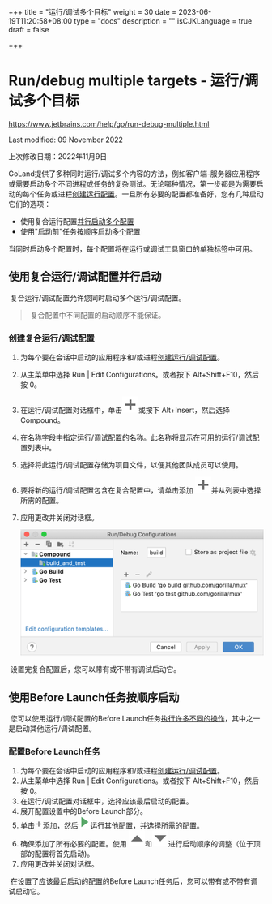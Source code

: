 +++
title = "运行/调试多个目标"
weight = 30
date = 2023-06-19T11:20:58+08:00
type = "docs"
description = ""
isCJKLanguage = true
draft = false

+++
# Run/debug multiple targets﻿ - 运行/调试多个目标

https://www.jetbrains.com/help/go/run-debug-multiple.html

Last modified: 09 November 2022

上次修改日期：2022年11月9日

​	GoLand提供了多种同时运行/调试多个内容的方法，例如客户端-服务器应用程序或需要启动多个不同进程或任务的复杂测试。无论哪种情况，第一步都是为需要启动的每个任务或进程[创建运行配置](https://www.jetbrains.com/help/go/run-debug-configuration.html#createExplicitly)。一旦所有必要的配置都准备好，您有几种启动它们的选项： 

- 使用复合运行配置[并行启动多个配置](https://www.jetbrains.com/help/go/run-debug-multiple.html#compound-configs)
- 使用"启动前"任务[按顺序启动多个配置](https://www.jetbrains.com/help/go/run-debug-multiple.html#before_launch)

​	当同时启动多个配置时，每个配置将在运行或调试工具窗口的单独标签中可用。

## 使用复合运行/调试配置并行启动 

​	复合运行/调试配置允许您同时启动多个运行/调试配置。


> ​	复合配置中不同配置的启动顺序不能保证。

### 创建复合运行/调试配置

1. 为每个要在会话中启动的应用程序和/或进程[创建运行/调试配置](https://www.jetbrains.com/help/go/run-debug-configuration.html#createExplicitly)。

3. 从主菜单中选择 Run | Edit Configurations。或者按下 Alt+Shift+F10，然后按 0。

5. 在运行/调试配置对话框中，单击![the Add button](RundebugMultipleTargets_img/app.general.add.svg)或按下 Alt+Insert，然后选择 Compound。

6. 在名称字段中指定运行/调试配置的名称。此名称将显示在可用的运行/调试配置列表中。

8. 选择将此运行/调试配置存储为项目文件，以便其他团队成员可以使用。

10. 要将新的运行/调试配置包含在复合配置中，请单击添加 ![the Add button](RundebugMultipleTargets_img/app.general.add.svg)并从列表中选择所需的配置。

7. 应用更改并关闭对话框。

   ![Create a compound Run/Debug configuration](RundebugMultipleTargets_img/go_create_compound_configuration.png)


​	设置完复合配置后，您可以带有或不带有调试启动它。

## 使用Before Launch任务按顺序启动

​	您可以使用运行/调试配置的Before Launch任务[执行许多不同的操作](https://www.jetbrains.com/help/go/run-debug-configuration.html)，其中之一是启动其他运行/调试配置。

### 配置Before Launch任务

1. 为每个要在会话中启动的应用程序和/或进程[创建运行/调试配置](https://www.jetbrains.com/help/go/run-debug-configuration.html#createExplicitly)。
3. 从主菜单中选择 Run | Edit Configurations。或者按下 Alt+Shift+F10，然后按 0。
5. 在运行/调试配置对话框中，选择应该最后启动的配置。
7. 展开配置设置中的Before Launch部分。
9. 单击![Add](RundebugMultipleTargets_img/app.general.add.png)添加，然后![App run configurations test state run](RundebugMultipleTargets_img/app.runConfigurations.testState.run.svg)运行其他配置，并选择所需的配置。
10. 确保添加了所有必要的配置。使用 ![App actions move up](RundebugMultipleTargets_img/app.actions.moveUp.svg)和![App actions move down](RundebugMultipleTargets_img/app.actions.moveDown.svg)进行启动顺序的调整（位于顶部的配置将首先启动)。
11. 应用更改并关闭对话框。

​	在设置了应该最后启动的配置的Before Launch任务后，您可以带有或不带有调试启动它。